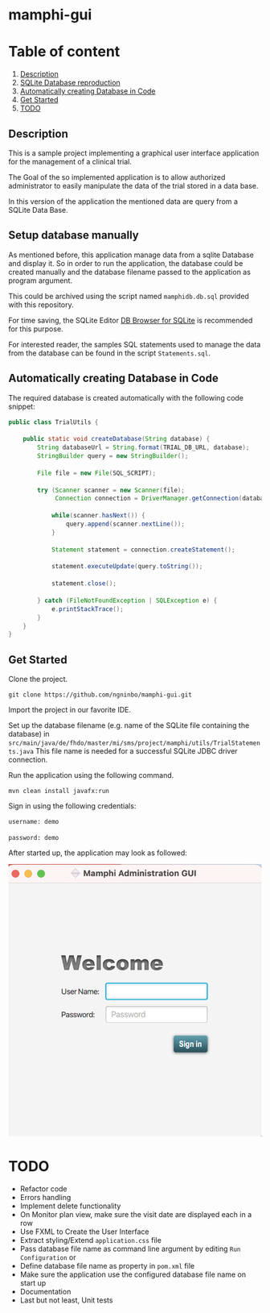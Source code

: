 # mamphi-gui

# Table of content
1. [Description](#Description)
2. [SQLite Database reproduction](#database)
3. [Automatically creating Database in Code](#database2)
4. [Get Started](#start)
5. [TODO](#TODO)

## Description
This is a sample project implementing a graphical user interface application for the management of a clinical trial.

The Goal of the so implemented application is to allow authorized administrator to easily manipulate the data of the trial stored in a data base.

In this version of the application the mentioned data are query from a SQLite Data Base.

## Setup database manually <a name="database"></a>

As mentioned before, this application manage data from a sqlite Database and display it. 
So in order to run the application, the database could be created manually and 
the database filename passed to the application as program argument.

This could be archived using the script named `mamphidb.db.sql` provided with this repository. 

For time saving, the SQLite Editor [DB Browser for SQLite](https://sqlitebrowser.org/) is recommended for this purpose.

For interested reader, the samples SQL statements used to manage the data from the database can be found in the script `Statements.sql`.

## Automatically creating Database in Code <a name="database2"></a>
The required database is created automatically with the following code snippet:

```java
public class TrialUtils {

    public static void createDatabase(String database) {
        String databaseUrl = String.format(TRIAL_DB_URL, database);
        StringBuilder query = new StringBuilder();

        File file = new File(SQL_SCRIPT);

        try (Scanner scanner = new Scanner(file);
             Connection connection = DriverManager.getConnection(databaseUrl)) {

            while(scanner.hasNext()) {
                query.append(scanner.nextLine());
            }

            Statement statement = connection.createStatement();

            statement.executeUpdate(query.toString());

            statement.close();

        } catch (FileNotFoundException | SQLException e) {
            e.printStackTrace();
        }
    }
}
```

## Get Started <a name="start"></a>

Clone the project.

```shell
git clone https://github.com/ngninbo/mamphi-gui.git
```


Import the project in our favorite IDE.


Set up the database filename (e.g. name of the SQLite file containing the database) in `src/main/java/de/fhdo/master/mi/sms/project/mamphi/utils/TrialStatements.java`
This file name is needed for a successful SQLite JDBC driver connection.

Run the application using the following command.

```shell
mvn clean install javafx:run
```

Sign in using the following credentials:


```text
username: demo

password: demo
```

After started up, the application may look as followed:

![screenshot](screenshot.png)

# TODO
- Refactor code
- Errors handling
- Implement delete functionality
- On Monitor plan view, make sure the visit date are displayed each in a row
- Use FXML to Create the User Interface
- Extract styling/Extend `application.css` file
- Pass database file name as command line argument by editing `Run Configuration` or
- Define database file name as property in `pom.xml` file
- Make sure the application use the configured database file name on start up
- Documentation
- Last but not least, Unit tests


